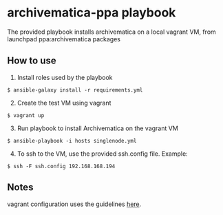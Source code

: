 # archivematica-ppa playbook

The provided playbook installs archivematica on a local vagrant VM, from launchpad ppa:archivematica packages

## How to use
1. Install roles used by the playbook
  ```
  $ ansible-galaxy install -r requirements.yml
  ```  
2. Create the test VM using vagrant  
  ```
  $ vagrant up
  ```
3. Run playbook to install Archivematica on the vagrant VM  
  ```
  $ ansible-playbook -i hosts singlenode.yml
  ```
4. To ssh to the VM, use the provided ssh.config file. Example:
  ```
  $ ssh -F ssh.config 192.168.168.194
  ```

  
## Notes
vagrant configuration uses the guidelines [here](http://hakunin.com/six-ansible-practices#build-a-convenient-local-playground).
